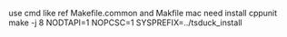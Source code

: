 use cmd like ref Makefile.common and Makfile
mac need install cppunit
make -j 8 NODTAPI=1 NOPCSC=1 SYSPREFIX=../tsduck_install
